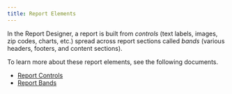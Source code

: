 ```yaml
---
title: Report Elements
---
```

In the Report Designer, a report is built from _controls_ (text labels, images, zip codes, charts, etc.) spread across report sections called _bands_ (various headers, footers, and content sections).

To learn more about these report elements, see the following documents.
* [Report Controls](../../../../interface-elements-for-desktop/articles/report-designer/report-designer-for-wpf/report-elements/report-controls.md)
* [Report Bands](../../../../interface-elements-for-desktop/articles/report-designer/report-designer-for-wpf/report-elements/report-bands.md)
